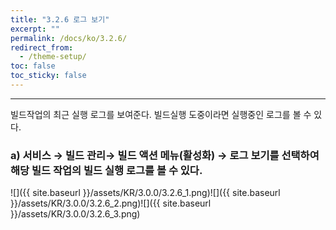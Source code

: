 ```yaml
---
title: "3.2.6 로그 보기"
excerpt: ""
permalink: /docs/ko/3.2.6/
redirect_from:
  - /theme-setup/
toc: false
toc_sticky: false
---
```


---
빌드작업의 최근 실행 로그를 보여준다. 빌드실행 도중이라면 실행중인 로그를 볼 수 있다.

### a\) 서비스 → 빌드 관리→ 빌드 액션 메뉴\(활성화\) → 로그 보기를 선택하여 해당 빌드 작업의 빌드 실행 로그를 볼 수 있다.
![]({{ site.baseurl }}/assets/KR/3.0.0/3.2.6_1.png)![]({{ site.baseurl }}/assets/KR/3.0.0/3.2.6_2.png)![]({{ site.baseurl }}/assets/KR/3.0.0/3.2.6_3.png)
